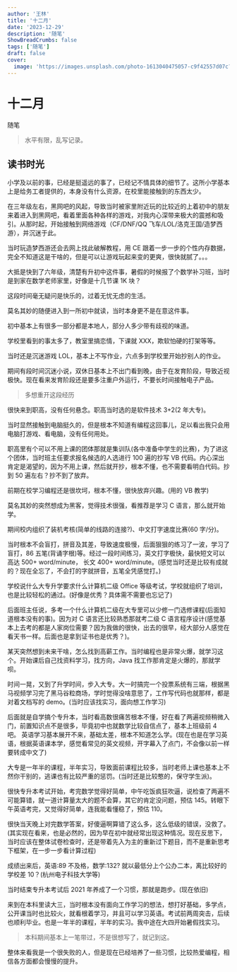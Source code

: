 ```yaml
---
author: '王林'
title: '十二月'
date: '2023-12-29'
description: '随笔'
ShowBreadCrumbs: false
tags: ['随笔']
draft: false
cover:
  image: 'https://images.unsplash.com/photo-1613040475057-c9f42557d07c?q=80&w=1548&auto=format&fit=crop&ixlib=rb-4.0.3&ixid=M3wxMjA3fDB8MHxwaG90by1wYWdlfHx8fGVufDB8fHx8fA%3D%3D' # image path/url
---
```


# 十二月

随笔

> 水平有限，乱写记录。

## 读书时光

小学及以前的事，已经是挺遥远的事了，已经记不情具体的细节了。这所小学基本上是给务工者提供的，本身没有什么资源，在校里能接触到的东西太少。

在三年级左右，黑网吧的风起，导致当时被家里附近玩的比较近的上着初中的朋友来着进入到黑网吧，看着里面各种各样的游戏，对我内心深带来极大的震撼和吸引。从那时起，开始接触到网络游戏（CF/DNF/QQ 飞车/LOL/洛克王国/造梦西游），并沉迷于此。

当时玩造梦西游还会去网上找此破解教程，用 CE 跟着一步一步的个性内存数据，完全不知道这是干啥的，但是可以让游戏玩起来变的更爽，很快就腻了。。。

大抵是快到了六年级，清楚有升初中这件事，暑假的时候报了个数学补习班，当时是到家在数学老师家里，好像是十几节课 1K 块？

这段时间毫无疑问是快乐的，过着无忧无虑的生活。

莫名其妙的随便进入到一所初中就读，当时本身更不是在意这件事。

初中基本上有很多一部分都是本地人，部分人多少带有歧视的味道。

学校里看到的事太多了，教室里搞恋情，下课就 XXX，欺软怕硬的打架等等。

当时还是沉迷游戏 LOL，基本上不写作业，六点多到学校里开始抄别人的作业。

期间有段时间沉迷小说，双休日基本上不出门看到晚，由于在发育阶段，导致近视极快。现在看来发育阶段还是要多注重户外运行，不要长时间接触电子产品。

> 多想重开这段经历

很快来到职高，没有任何悬念。职高当时选的是软件技术 3+2(2 年大专)。

当时显然接触到电脑挺久的，但是根本不知道有编程这回事儿，足以看出我只会用电脑打游戏、看电脑，没有任何用处。

职高里有个可以不用上课的团体那就是集训队(各中准备中学生的比赛)，为了进这个团体，当时班主任要求报名候选的人选进行 100 遍的抄写 VB 代码。内心深出肯定是渴望的，因为不用上课，然后就开抄，根本不懂，也不需要看明白代码。抄到 50 遍左右？抄不到了放弃。

前期在校学习编程还是很坎坷，根本不懂，很快放弃兴趣。(用的 VB 教学)

莫名其妙的突然想成为黑客，觉得技术很强，看推荐是学习 C 语言，那么就开始学。

期间校内组织了装机考核(简单的线路的连接?)、中文打字速度比赛(60 字/分)。

当时根本不会盲打，拼音及其差，导致速度极慢，后面狠狠的练习了一波，学习了盲打，86 五笔(背诵字根)等。经过一段时间练习，英文打字极快，最快短文可以高达 500+ word/minute， 长文 400+ word/minute。(感觉当时还是比较有成就的？现在全忘了，不会打的字就拼音，五笔全凭感觉打。)

学校说什么大专升学要求什么计算机二级 Office 等级考试，学校就组织了培训，也是比较轻松的通过。(好像是优秀？具体需不需要也忘记了)

后面班主任说，多考一个什么计算机二级在大专里可以少修一门选修课程(后面知道根本没有的事)。因为对 C 语言还比较熟悉那就考二级 C 语言程序设计(感觉基本上去考的都是人家岗位需要？因为我做的很快，出去的很早，经大部分人感觉在看天书一样。后面也是拿到证书也是优秀？)。

某天突然想到未来干啥，怎么找到高薪工作。当时编程也是非常火爆，就学习这个。开始课后自己找资料学习，找方向，Java 找工作那肯定是火爆的，那就学呗。

时间一晃，又到了升学时间，步入大专。大一时搞完一个投票系统有三端，根据黑马视频学习完了黑马谷粒商场，学时觉得没啥意思了，工作写代码也就那样，都是对着文档写的 demo。(当时应该找实习，面向想工作学习)

后面就是自学搞个专升本，当时看高数很痛苦根本不懂，好在看了两遍视频稍微入门，前置知识点不是很多，毕竟初中也就数学比较自信点了，基本上班级前 4 吧。
英语学习基本展开不来，基础太差，根本不知道怎么学。(现在也是在学习英语，根据英语课本学，感觉看常见的英文视频，开字幕入了点门，不会像以前一样要转成中文了)

大专是一年半的课程，半年实习，导致面前课程比较多，当时老师上课也基本上不然你干别的，逃课也有比较严重的惩罚。(当时还是比较憨的，保守学生派)。

很快专升本考试开始，考完数学觉得好简单，中午吃饭疯狂吹逼，说检查了两遍不可能算错，就一道计算量太大的题不会算，其它的肯定没问题，预估 145。转眼下午英语考完，又觉得好简单，连我能看懂稳了，预估 110。

很快当天晚上对完数学答案，好傻逼啊算错了这么多，这么低级的错误，没救了。(其实现在看来，也是必然的，因为早在初中就经常出现这种情况。现在反思下，当时应该在整体试卷检查时，还是带着先入为主的重新过下题目，而不是重新思考下框架，在一步一步看计算过程)

成绩出来后，英语:89 不及格，数学:132? 就以最低分上个公办二本，离比较好的学校差 10？(杭州电子科技大学等)

当时结束专升本考试后 2021 年养成了一个习惯，那就是跑步。(现在依旧)

来到在本科里读大三，当时根本没有面向工作学习的想法，想打好基础，多学点，公开课当时也比较火，就看根着学习，并且可以学习英语。考试前两周突击，后续也顺利毕业。也是一年半的课程，半年的实习。我中途在大四开始暑假找实习。

> 本科期间基本上一笔带过，不是很想写了，就记到这。

整体来看我是一个很失败的人，但是现在已经培养了一些习惯，比较热爱编程，相信各方面都会慢慢的提升。
